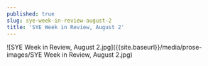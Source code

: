 ```yaml
---
published: true
slug: sye-week-in-review-august-2
title: 'SYE Week in Review, August 2'
---
```

![SYE Week in Review, August 2.jpg]({{site.baseurl}}/media/prose-images/SYE Week in Review, August 2.jpg)
